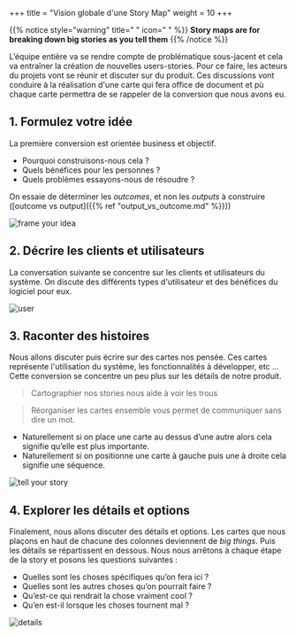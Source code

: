 +++
title = "Vision globale d'une Story Map"
weight = 10
+++

{{% notice style="warning" title=" " icon=" " %}}
**Story maps are for breaking down big stories as you tell them**
{{% /notice %}}

L’équipe entière va se rendre compte de problématique sous-jacent et cela va entraîner la création de
nouvelles users-stories. Pour ce faire, les acteurs du projets vont se réunir et discuter sur du produit. Ces discussions vont conduire à la réalisation d'une carte qui fera office de document et pù chaque carte permettra de se rappeler de la conversion que nous avons eu.

## 1. Formulez votre idée
La première conversion est orientée business et objectif. 
- Pourquoi construisons-nous cela ? 
- Quels bénéfices pour les personnes ? 
- Quels problèmes essayons-nous de résoudre ?

On essaie de déterminer les *outcomes*, et non les *outputs* à construire ([outcome vs output]({{% ref "output_vs_outcome.md" %}}))

![frame your idea](../images/idee.png)

## 2. Décrire les clients et utilisateurs
La conversation suivante se concentre sur les clients et utilisateurs du système. On discute des différents types d'utilisateur et des bénéfices du logiciel pour eux.

![user](../images/user.png)

## 3. Raconter des histoires
Nous allons discuter puis écrire sur des cartes nos pensée. Ces cartes représente l'utilisation du système, les fonctionnalités à développer, etc ... Cette conversion se concentre un peu plus sur les détails de notre produit.

> Cartographier nos stories nous aide à voir les trous

> Réorganiser les cartes ensemble vous permet de communiquer sans dire un mot.

- Naturellement si on place une carte au dessus d’une autre alors cela signifie qu’elle est plus
importante.
- Naturellement si on positionne une carte à gauche puis une à droite cela signifie une séquence.

![tell your story](../images/tell.png)

## 4. Explorer les détails et options
Finalement, nous allons discuter des détails et options. Les cartes que nous plaçons en haut de chacune des colonnes deviennent de *big things*. Puis les détails
se répartissent en dessous. Nous nous arrêtons à chaque étape de la story et posons les questions
suivantes :
- Quelles sont les choses spécifiques qu’on fera ici ?
- Quelles sont les autres choses qu’on pourrait faire ?
- Qu’est-ce qui rendrait la chose vraiment cool ?
- Qu’en est-il lorsque les choses tournent mal ?

![details](../images/detail.png)